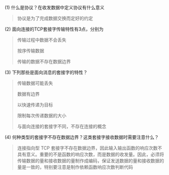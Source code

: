 (1) 什么是协议？在收发数据中定义协议有什么意义
> 协议是为了完成数据交换而定好的约定

(2) 面向连接的TCP套接字传输特性有3点，分别为
> 传输过程中数据不会丢失
> 
> 按序传输数据
> 
> 传输的数据不存在数据边界

(3) 下列那些是面向消息的套接字的特性？
> 传输数据可能丢失
> 
> 数据有边界
> 
> 以快速传递为目标
> 
> 限制每次传递数据的大小
> 
> 与面向连接的套接字不同，不存在连接的概念

(4) 何种类型的套接字不存在数据边界？这类套接字接收数据时需要注意什么？
> 连接指向型 TCP 套接字不存在数据边界，因此输入输出函数的响应次数不具有意义。重要的不是函数的响应次数，而是数据的收发量。因此，必须将传输数据的量和接收数据的量制作成编码，保证发送数据的量和接收数据的量是一致的，特别要注意是制作依赖函数响应次数判断代码




